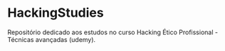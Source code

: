 # HackingStudies
Repositório dedicado aos estudos no curso Hacking Ético Profissional - Técnicas avançadas (udemy).

<img scr="" alt="" >
